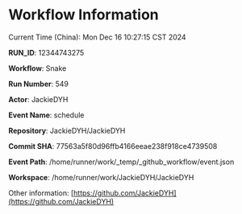 # Workflow Information

Current Time (China): Mon Dec 16 10:27:15 CST 2024  

**RUN_ID**: 12344743275  

**Workflow**: Snake  

**Run Number**: 549  

**Actor**: JackieDYH  

**Event Name**: schedule  

**Repository**: JackieDYH/JackieDYH  

**Commit SHA**: 77563a5f80d96ffb4166eeae238f918ce4739508  

**Event Path**: /home/runner/work/_temp/_github_workflow/event.json  

**Workspace**: /home/runner/work/JackieDYH/JackieDYH  

Other information: [https://github.com/JackieDYH](https://github.com/JackieDYH)
